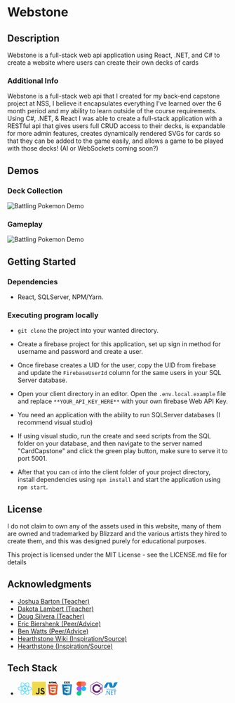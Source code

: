 # Webstone

## Description

Webstone is a full-stack web api application using React, .NET, and C# to create a website where users can create their own decks of cards

### Additional Info

Webstone is a full-stack web api that I created for my back-end capstone project at NSS, I believe it encapsulates everything I've learned over the 6 month period and my ability to learn outside of the course requirements. Using C#, .NET, & React I was able to create a full-stack application with a RESTful api that gives users full CRUD access to their decks, is expandable for more admin features, creates dynamically rendered SVGs for cards so that they can be added to the game easily, and allows a game to be played with those decks! (AI or WebSockets coming soon?)

## Demos

### Deck Collection

![Battling Pokemon Demo](/demos/deck-creation.gif)

### Gameplay

![Battling Pokemon Demo](/demos/gameplay.gif)

## Getting Started

### Dependencies

- React, SQLServer, NPM/Yarn.

### Executing program locally

- `git clone` the project into your wanted directory.

- Create a firebase project for this application, set up sign in method for username and password and create a user.

- Once firebase creates a UID for the user, copy the UID from firebase and update the `FirebaseUserId` column for the same users in your SQL Server database.

- Open your client directory in an editor. Open the `.env.local.example` file and replace `**YOUR_API_KEY_HERE**` with your own firebase Web API Key.

- You need an application with the ability to run SQLServer databases (I recommend visual studio)

- If using visual studio, run the create and seed scripts from the SQL folder on your database, and then navigate to the server named "CardCapstone" and click the green play button, make sure to serve it to port 5001.

- After that you can `cd` into the client folder of your project directory, install dependencies using `npm install` and start the application using `npm start`.

## License

I do not claim to own any of the assets used in this website, many of them are owned and trademarked by Blizzard and the various artists they hired to create them, and this was designed purely for educational purposes.

This project is licensed under the MIT License - see the LICENSE.md file for details

## Acknowledgments

- [Joshua Barton (Teacher)](https://github.com/joshdbarton)
- [Dakota Lambert (Teacher)](https://www.linkedin.com/in/dakotashaynelambert/)
- [Doug Silvera (Teacher)](https://www.linkedin.com/in/douglas-silvera-551104a1/)
- [Eric Biershenk (Peer/Advice)](https://www.linkedin.com/in/eric-bierschenk-b38ab71b3/)
- [Ben Watts (Peer/Advice)](https://www.linkedin.com/in/ben-watts9/)
- [Hearthstone Wiki (Inspiration/Source)](https://hearthstone.fandom.com/wiki/Hearthstone_Wiki)
- [Hearthstone (Inspiration/Source)](https://hearthstone.blizzard.com/en-us)

## Tech Stack

- <nobr><img width ='32px' src ='https://raw.githubusercontent.com/devicons/devicon/1119b9f84c0290e0f0b38982099a2bd027a48bf1/icons/react/react-original.svg'><img width ='32px' src ='https://raw.githubusercontent.com/devicons/devicon/master/icons/javascript/javascript-original.svg'><img width ='32px' src ='https://raw.githubusercontent.com/devicons/devicon/master/icons/html5/html5-original-wordmark.svg'><img width ='32px' src ='https://raw.githubusercontent.com/devicons/devicon/master/icons/css3/css3-original-wordmark.svg'><img width ='32px' src ='https://github.com/devicons/devicon/blob/master/icons/figma/figma-original.svg'>
  <img width ='32px' src ='https://github.com/devicons/devicon/blob/master/icons/csharp/csharp-line.svg'><img width ='32px' src ='https://github.com/devicons/devicon/blob/master/icons/dot-net/dot-net-plain-wordmark.svg'>
